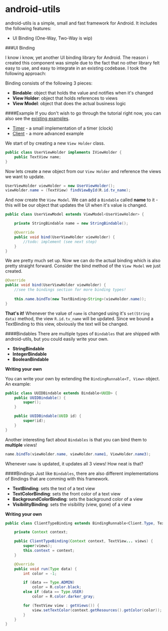 android-utils
=============

android-utils is a simple, small and fast framework for Android. It includes the following features:

* UI Binding (One-Way, Two-Way is wip)


###UI Binding

I know i know, yet another UI binding library for Android. The reason i created this component was simple due to the fact that no other library felt easy to use, and easy to integrate in an existing codebase. I took the following approach:

Binding consists of the following 3 pieces:
* **Bindable**: object that holds the value and notifies when it's changed
* **View Holder**: object that holds references to views
* **View Model**: object that does the actual business logic


####Example
If you don't wish to go through the tutorial right now, you can also see the [existing examples](sample/src/at/int32/android/utils/sampleapp).

* [Timer](sample/src/at/int32/android/utils/sampleapp/clock) - a small implementation of a timer (clock)
* [Client](sample/src/at/int32/android/utils/sampleapp/client) - a more advanced example 

We start of by creating a new `View Holder` class.

```java
public class UserViewHolder implements IViewHolder {
    public TextView name;
}
```
Now lets create a new object from our `View Holder` and reference the views we want to update.

```java
UserViewHolder viewHolder = new UserViewHolder();
viewHolder.name = (TextView) findViewById(R.id.tv_name);
```

And now create the `View Model`. We can add a `Bindable` called **name** to it - this will be our object that updates the UI when it's value is changed.

```java
public class UserViewModel extends ViewModel<UserViewHolder> {

    private StringBindable name = new StringBindable();

    @Override
    public void bind(UserViewHolder viewHolder) {
        //todo: implement (see next step)
    }
}
```

We are pretty much set up. Now we can do the actual binding which is also pretty straight forward. Consider the bind method of the `View Model` we just created.

```java
@Override
public void bind(UserViewHolder viewHolder) {
    //see the bindings section for more binding types!
    
    this.name.bindTo(new TextBinding<String>(viewHolder.name));
}
```
**That's it!** Whenever the value of `name` is changed using it's `set(String data)` method, the view `R.id.tv_name` will be updated. Since we bound a TextBinding<String> to this view, obviously the text will be changed.

####Bindables
There are multiple types of `Bindables` that are shipped with android-utils, but you could easily write your own.

* **StringBindable**
* **IntegerBindable**
* **BooleanBindable**

**Writing your own**

You can write your own by extending the `BindingRunnable<T, View>` object. An example:
```java
public class UUIDBindable extends Bindable<UUID> {
	public UUIDBindable() {
		super();
	}

	public UUIDBindable(UUID id) {
        super(id);
	}
}
```
Another interesting fact about `Bindables` is that you can bind them to **multiple** views!

```java
name.bindTo(viewHolder.name, viewHolder.name1, ViewHolder.name3);
```

Whenever `name` is updated, it updates all 3 views! How neat is that?

####Bindings
Just like `Bindables`, there are also different implementations of Bindings that are comming with this framework.

* **TextBinding**: sets the text of a text view
* **TextColorBinding**: sets the front color of a text view
* **BackgroundColorBinding**: sets the background color of a view
* **VisibilityBinding**: sets the visibility (view, gone) of a view

**Writing your own**
```java
public class ClientTypeBinding extends BindingRunnable<Client.Type, TextView> {

	private Context context;

	public ClientTypeBinding(Context context, TextView... views) {
		super(views);
		this.context = context;
	}

	@Override
	public void run(Type data) {
		int color = -1;

		if (data == Type.ADMIN)
			color = R.color.black;
		else if (data == Type.USER)
			color = R.color.darker_gray;

		for (TextView view : getViews()) {
			view.setTextColor(context.getResources().getColor(color));
		}
	}
}
```
